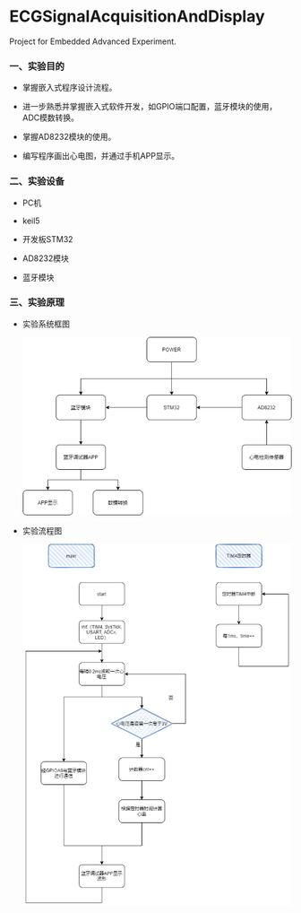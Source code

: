 # ECGSignalAcquisitionAndDisplay

Project for Embedded Advanced Experiment.

### 一、实验目的

+ 掌握嵌入式程序设计流程。

+ 进一步熟悉并掌握嵌入式软件开发，如GPIO端口配置，蓝牙模块的使用，ADC模数转换。

+ 掌握AD8232模块的使用。

+ 编写程序画出心电图，并通过手机APP显示。

  

### 二、实验设备

+ PC机

+ keil5

+ 开发板STM32

+ AD8232模块

+ 蓝牙模块

  

### 三、实验原理

+ 实验系统框图

  ![系统框图](\系统框图.png)







+ 实验流程图

  ![](流程图.png)

  